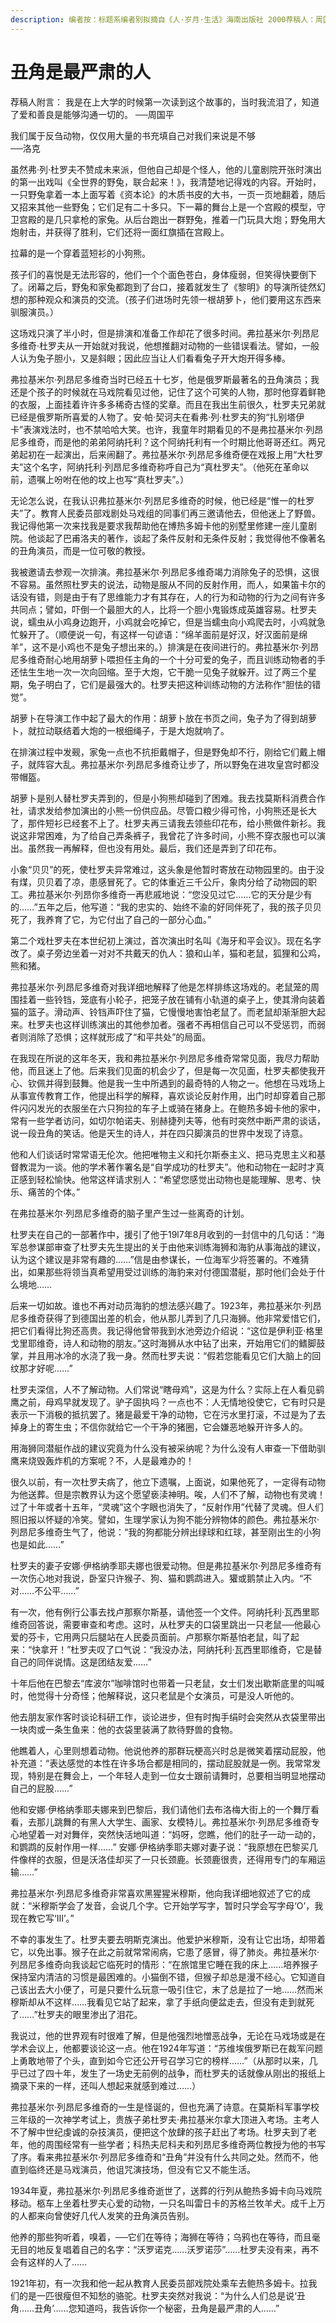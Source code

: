 ```yaml
---
description: 编者按：标题系编者别拟摘自《人·岁月·生活》海南出版社 2000荐稿人：周国平
---
```


# 丑角是最严肃的人

荐稿人附言： 我是在上大学的时候第一次读到这个故事的，当时我流泪了，知道了爱和善良是能够沟通一切的。 ──周国平   


我们属于反刍动物，仅仅用大量的书充填自己对我们来说是不够  
──洛克





虽然弗·列·杜罗夫不赞成未来派，但他自己却是个怪人，他的儿童剧院开张时演出的第一出戏叫《全世界的野兔，联合起来！》，我清楚地记得戏的内容。开始时，一只野兔拿着一本上面写着《资本论》的木质书皮的大书，一页一页地翻着，随后又招来其他一些野兔；它们足有二十多只。下一幕的舞台上是一个宫殿的模型，守卫宫殿的是几只拿枪的家兔。从后台跑出一群野兔，推着一门玩具大炮；野兔用大炮射击，并获得了胜利，它们还将一面红旗插在宫殿上。



拉幕的是一个穿着蓝短衫的小狗熊。

孩子们的喜悦是无法形容的，他们一个个面色苍白，身体瘦弱，但笑得快要倒下了。闭幕之后，野兔和家兔都跑到了台口，接着就发生了《黎明》的导演所徒然幻想的那种观众和演员的交流。（孩子们进场时先领一根胡萝卜，他们要用这东西来驯服演员。）

这场戏只演了半小时，但是排演和准备工作却花了很多时间。弗拉基米尔·列昂尼多维奇·杜罗夫从一开始就对我说，他想推翻对动物的一些错误看法。譬如，一般人认为兔子胆小，又是斜眼；因此应当让人们看看兔子开大炮开得多棒。

弗拉基米尔·列昂尼多维奇当时已经五十七岁，他是俄罗斯最著名的丑角演员；我还是个孩子的时候就在马戏院看见过他，记住了这个可笑的人物，那时他穿着鲜艳的衣服，上面挂着许许多多稀奇古怪的奖章。而且在我出生前很久，杜罗夫兄弟就已经是俄罗斯所喜爱的人物了。安·帕·契诃夫在看弗·列·杜罗夫的狗“扎别塔伊卡”表演戏法时，也不禁哈哈大笑。也许，我童年时期看见的不是弗拉基米尔·列昂尼多维奇，而是他的弟弟阿纳托利？这个阿纳托利有一个时期比他哥哥还红。两兄弟起初在一起演出，后来闹翻了。弗拉基米尔·列昂尼多维奇便在戏报上用“大杜罗夫”这个名字，阿纳托利·列昂尼多维奇称呼自己为“真杜罗夫”。（他死在革命以前，遗嘱上吩咐在他的坟上也写“真杜罗夫”。）

无论怎么说，在我认识弗拉基米尔·列昂尼多维奇的时候，他已经是“惟一的杜罗夫”了。教育人民委员部戏剧处马戏组的同事们再三邀请他去，但他迷上了野兽。我记得他第一次来找我是要求我帮助他在博热多姆卡他的别墅里修建一座儿童剧院。他谈起了巴甫洛夫的著作，谈起了条件反射和无条件反射；我觉得他不像著名的丑角演员，而是一位可敬的教授。

我被邀请去参观一次排演。弗拉基米尔·列昂尼多维奇竭力消除兔子的恐惧，这很不容易。虽然照杜罗夫的说法，动物是服从不同的反射作用，而人，如果笛卡尔的话没有错，则是由于有了思维能力才有其存在，人的行为和动物的行为之间有许多共同点；譬如，吓倒一个最胆大的人，比将一个胆小鬼锻炼成英雄容易。杜罗夫说，蠕虫从小鸡身边跑开，小鸡就会吃掉它，但是当蠕虫向小鸡爬去时，小鸡就急忙躲开了。（顺便说一句，有这样一句谚语：“绵羊面前是好汉，好汉面前是绵羊”，这不是小鸡也不是兔子想出来的。）排演是在夜间进行的。弗拉基米尔·列昂尼多维奇耐心地用胡萝卜喂担任主角的一个十分可爱的兔子，而且训练动物者的手还怯生生地一次一次向回缩。至于大炮，它干脆一见兔子就躲开。过了两三个星期，兔子明白了，它们是最强大的。杜罗夫把这种训练动物的方法称作“胆怯的错觉”。

胡萝卜在导演工作中起了最大的作用：胡萝卜放在书页之间，兔子为了得到胡萝卜，就拉动联结着大炮的一根细绳子，于是大炮就响了。

在排演过程中发觋，家兔一点也不抗拒戴帽子，但是野兔却不行，刚给它们戴上帽子，就阵容大乱。弗拉基米尔·列昂尼多维奇让步了，所以野兔在进攻皇宫时都没带帽盔。

胡萝卜是别人替杜罗夫弄到的，但是小狗熊却碰到了困难。我去找莫斯科消费合作社，请求发给参加演出的小熊一份供应品。尽管口粮少得可怜，小狗熊还是长大了，那件短衫已经套不上了。杜罗夫再三请我去领些印花布，给小熊做件新衫。我说这非常困难，为了给自己弄条裤子，我曾花了许多时间，小熊不穿衣服也可以演出。虽然我一再解释，但也没有用处。最后，我们还是弄到了印花布。

小象“贝贝”的死，使杜罗夫异常难过，这头象是他暂时寄放在动物园里的。由于没有煤，贝贝着了凉，患感冒死了。它的体重近三千公斤，象肉分给了动物园的职工。弗拉基米尔·列昂你多维奇一再悲戚地说：“您没见过它……它的天分是少有的……”五年之后，他写道：“我的忠实的、始终不渝的好同伴死了，我的孩子贝贝死了，我养育了它，为它付出了自己的一部分心血。”

第二个戏杜罗夫在本世纪初上演过，首次演出时名叫《海牙和平会议》。现在名字改了。桌子旁边坐着一对对不共戴天的仇人：狼和山羊，猫和老鼠，狐狸和公鸡，熊和猪。

弗拉基米尔·列昂尼多维奇对我详细地解释了他是怎样排练这场戏的。老鼠笼的周围挂着一些铃铛，笼底有小轮子，把笼子放在铺有小轨道的桌子上，使其滑向装着猫的篮子。滑动声、铃铛声吓住了猫，它慢慢地害怕老鼠了。而老鼠却渐渐胆大起来。杜罗夫也这样训练演出的其他参加者。强者不再相信自己可以不受惩罚，而弱者则消除了恐惧；这样就形成了“和平共处”的局面。

在我现在所说的这年冬天，我和弗拉基米尔·列昂尼多维奇常常见面，我尽力帮助他，而且迷上了他。后来我们见面的机会少了，但是每一次见面，杜罗夫都使我开心、钦佩并得到鼓舞。他是我一生中所遇到的最奇特的人物之一。他想在马戏场上从事宣传教育工作，他提出科学的解释，喜欢谈论反射作用，出门时却穿着自己那件闪闪发光的衣服坐在六只狗拉的车子上或骑在猪身上。在鲍热多姆卡他的家中，常有一些学者访问，如切尔帕诺夫、别赫捷列夫等，他有时突然中断严肃的谈话，说一段丑角的笑话。他是天生的诗人，并在四只脚演员的世界中发现了诗意。

他和人们谈话时常常语无伦次。他把唯物主义和托尔斯泰主义、把马克思主义和基督教混为一谈。他的学术著作署名是“自学成功的杜罗夫”。他和动物在一起时才真正感到轻松愉快。他常这样请求别人：“希望您感觉出动物也是能理解、思考、快乐、痛苦的个体。”

在弗拉基米尔·列昂尼多维奇的脑子里产生过一些离奇的计划。

杜罗夫在自己的一部著作中，援引了他于19l7年8月收到的一封信中的几句话：“海军总参谋部审查了杜罗夫先生提出的关于由他来训练海狮和海豹从事海战的建议，认为这个建议是非常有趣的……”信是由参谋长，一位海军少将签署的。不难猜出，如果那些将领当真希望用受过训练的海豹来对付德国潜艇，那时他们会处于什么境地……

后来一切如故。谁也不再对动员海豹的想法感兴趣了。1923年，弗拉基米尔·列昂尼多维奇获得了到德国出差的机会，他从那儿弄到了几只海狮。他非常爱惜它们，把它们看得比狗还高贵。我记得他曾带我到水池旁边介绍说：“这位是伊利亚·格里戈里耶维奇，诗人和动物的朋友。”这时海狮从水中钻了出来，开始用它们的鳍脚鼓掌，并且用冰冷的水浇了我一身。然而杜罗夫说：“假若您能看见它们大脑上的回纹那才好呢……”

杜罗夫深信，人不了解动物。人们常说“瞎母鸡”，这是为什么？实际上在人看见鹞鹰之前，母鸡早就发现了。驴子固执吗？一点也不：人无情地役使它，它有时只是表示一下消极的抵抗罢了。猪是最爱干净的动物，它在污水里打滚，不过是为了去掉身上的寄生虫；不信你就给它一个干净的猪圈，它会嫌恶地躲开许多人的。

用海狮同潜艇作战的建议究竟为什么没有被采纳呢？为什么没有人审查一下借助驯鹰来烧毁轰炸机的方案呢？不，人是最难办的！

很久以前，有一次杜罗夫病了，他立下遗嘱，上面说，如果他死了，一定得有动物为他送葬。但是宗教界认为这个愿望亵渎神明。唉，人们不了解，动物也有灵魂！过了十年或者十五年，“灵魂”这个字眼也消失了，“反射作用”代替了灵魂。但人们照旧报以怀疑的冷笑。譬如，生理学家认为狗不能分辨物体的颜色。弗拉基米尔·列昂尼多维奇生气了，他说：“我的狗都能分辨出绿球和红球，甚至刚出生的小狗也是如此……”

杜罗夫的妻子安娜·伊格纳季耶夫娜也很爱动物。但是弗拉基米尔·列昂尼多维奇有一次伤心地对我说，卧室只许猴子、狗、猫和鹦鹉进入。獾或鹅禁止入内。“不对……不公平……”

  
有一次，他有例行公事去找卢那察尔斯基，请他签一个文件。阿纳托利·瓦西里耶维奇回答说，需要审查和考虑。这时，从杜罗夫的口袋里跳出一只老鼠──他最心爱的芬卡，它用两只后腿站在人民委员面前。卢那察尔斯基怕老鼠，叫了起来：“快拿开！”杜罗夫叹了口气说：“我没办法，阿纳托利·瓦西里耶维奇，它是替自己的同伴说情。这是团结友爱……”

 十年后他在巴黎去“库波尔”咖啡馆时也带着一只老鼠，女士们发出歇斯底里的叫喊时，他觉得十分奇怪；他解释说，这只老鼠是个女演员，可是没人听他的。 

他去朋友家作客时谈论科研工作，谈论进步，但有时掏手绢时会突然从衣袋里带出一块肉或一条生鱼来：他的衣袋里装满了款待野兽的食物。

 他瞧着人，心里则想着动物。他说他养的那群玩梗高兴时总是微笑着摆动屁股，他补充道：“表达感觉的本性在许多场合都是相同的，摆动屁股就是一例。我常常发现，特别是在舞会上，一个年轻人走到一位女士跟前请舞时，总要相当明显地摆动自己的屁股……” 

他和安娜·伊格纳季耶夫娜来到巴黎后，我们请他们去布洛梅大街上的一个舞厅看看，去那儿跳舞的有黑人大学生、画家、女模特儿。弗拉基米尔·列昂尼多维奇专心地望着一对对舞伴，突然快活地叫道：“妈呀，您瞧，他们的肚子一动一动的，和鹦鹉的反射作用一样……” 安娜·伊格纳季耶夫娜对妻子说：“我原想在巴黎买几件像样的衣服，但是沃洛佳却买了一只长颈鹿。长颈鹿很贵，还得用专门的车厢运输……” 

弗拉基米尔·列昂尼多维奇非常喜欢黑猩猩米穆斯，他向我详细地叙述了它的成就：“米穆斯学会了发音，会说几个字。它开始学写字，暂时只学会写字母‘O’，我现在教它写‘Ⅲ’。”

 不幸的事发生了。杜罗夫要去明斯克演出。他爱护米穆斯，没有让它出场，却带着它，以免出事。猴子在此之前就常常闹病，它患了感冒，得了肺炎。弗拉基米尔·列昂尼多维奇向我谈起它临死时的情形：“在旅馆里它睡在我的床上……培养猴子保持室内清洁的习惯是最困难的。小猫倒不错，但猴子却总是漫不经心。它知道自己该出去大小便了，可是只要什么玩意一吸引住它，末了总是拉了一地……然而米穆斯却从不这样……我看见它站了起来，拿了手纸向便盆走去，但没有走到就死了……”杜罗夫的眼里渗出了泪花。 

我说过，他的世界观有时很难了解，但是他强烈地憎恶战争，无论在马戏场或是在学术会议上，他都要谈论这一点。他在1924年写道：“苏维埃俄罗斯已在裁军问题上勇敢地带了个头，直到如今它还公开号召学习它的榜样……”（从那时以来，几乎已过了四十年，发生了一场史无前例的战争，而杜罗夫的话就像从刚出的报纸上摘录下来的一样，还叫人想起来就感到难过……） 

弗拉基米尔·列昂尼多维奇的一生是怪诞的，但也充满了诗意。在莫斯科军事学校三年级的一次神学考试上，贵族子弟杜罗夫·弗拉基米尔拿大顶进入考场。主考人不了解中世纪虔诚的杂技演员，便把这个放肆的孩子赶出了考场。杜罗夫到了老年，他的周围经常有一些学者；科热夫尼科夫和列昂尼多维奇两位教授为他的书写了序。看来弗拉基米尔·列昂尼多维奇和“丑角”并没有什么共同之处。然而不，他直到临终还是马戏演员，他诅咒演技场，但没有它又不能生活。 

1934年夏，弗拉基米尔·列昂尼多维奇逝世了，送葬的行列从鲍热多姆卡向马戏院移动。柩车上坐着杜罗夫心爱的动物，一只名叫雷日卡的苏格兰牧羊犬。成千上万的人都来向曾使好几代人发笑的丑角演员告别。

 他养的那些狗听着，嗅着，──它们在等待；海狮在等待；乌鸦也在等待，而且毫无目的地反复唱着自己的名字：“沃罗诺克……沃罗诺莎”……杜罗夫没有来，再不会有这样的人了…… 

1921年初，有一次我和他一起从教育人民委员部戏院处乘车去鲍热多姆卡。拉我们的是一匹很瘦但不知愁的骆驼。杜罗夫突然对我说：“为什么人们总是说‘丑角……丑角’……您知道吗，我告诉你一个秘密，丑角是最严肃的人……”

